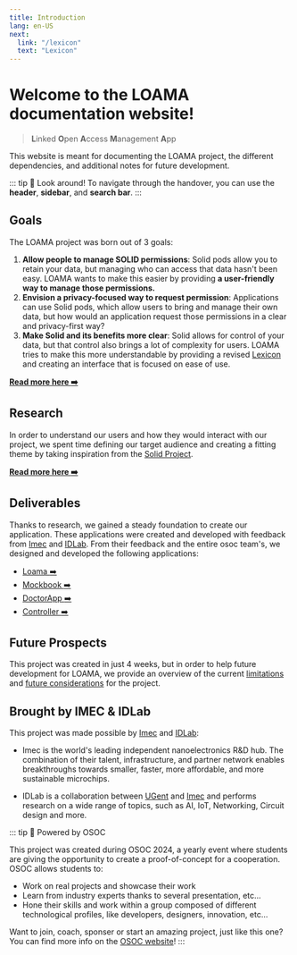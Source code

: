 ```yaml
---
title: Introduction
lang: en-US
next:
  link: "/lexicon"
  text: "Lexicon"
---
```


# Welcome to the LOAMA documentation website!

> **L**inked **O**pen **A**ccess **M**anagement **A**pp

This website is meant for documenting the LOAMA project, the different dependencies, and additional notes for future development.

::: tip :mag_right: Look around!
To navigate through the handover, you can use the **header**, **sidebar**, and **search bar**.
:::

## Goals

The LOAMA project was born out of 3 goals:

1. **Allow people to manage SOLID permissions**: Solid pods allow you to retain your data, but managing who can access that data hasn't been easy. LOAMA wants to make this easier by providing **a user-friendly way to manage those permissions.**
2. **Envision a privacy-focused way to request permission**: Applications can use Solid pods, which allow users to bring and manage their own data, but how would an application request those permissions in a clear and privacy-first way?
3. **Make Solid and its benefits more clear**: Solid allows for control of your data, but that control also brings a lot of complexity for users. LOAMA tries to make this more understandable by providing a revised [Lexicon](/lexicon) and creating an interface that is focused on ease of use.

[**Read more here :arrow_right:**](/project/goal.md)

## Research

In order to understand our users and how they would interact with our project, we spent time defining our target audience and creating a fitting theme by taking inspiration from the [Solid Project](https://solidproject.org).

[**Read more here :arrow_right:**](/project/audience.md)

## Deliverables

Thanks to research, we gained a steady foundation to create our application. These applications were created and developed with feedback from [Imec](https://www.imec-int.com/) and [IDLab](https://www.ugent.be/ea/idlab/en). From their feedback and the entire osoc team's, we designed and developed the following applications:

- [Loama :arrow_right:](/deliverables/loama/index.md)
- [Mockbook :arrow_right:](/deliverables/toco/mockbook/index.md)
- [DoctorApp :arrow_right:](/deliverables/toco/doctorapp/index.md)
- [Controller :arrow_right:](/deliverables/controller.md)

## Future Prospects

This project was created in just 4 weeks, but in order to help future development for LOAMA, we provide an overview of the current [limitations](/deliverables/loama/limitations.md) and [future considerations](/deliverables/loama/feedback.md) for the project.

## Brought by IMEC & IDLab

This project was made possible by [Imec](https://www.imec-int.com/) and [IDLab](https://www.ugent.be/ea/idlab/en):

- Imec is the world's leading independent nanoelectronics R&D hub. The combination of their talent, infrastructure, and partner network enables breakthroughs towards smaller, faster, more affordable, and more sustainable microchips.

- IDLab is a collaboration between [UGent](https://www.ugent.be/) and [Imec](https://www.imec-int.com/) and performs research on a wide range of topics, such as AI, IoT, Networking, Circuit design and more.

::: tip :rocket: Powered by OSOC

This project was created during OSOC 2024, a yearly event where students are giving the opportunity to create a proof-of-concept for a cooperation. OSOC allows students to:

- Work on real projects and showcase their work
- Learn from industry experts thanks to several presentation, etc...
- Hone their skills and work within a group composed of different technological profiles, like developers, designers, innovation, etc...

Want to join, coach, sponser or start an amazing project, just like this one? You can find more info on the [OSOC website](https://osoc.be/)!
:::
